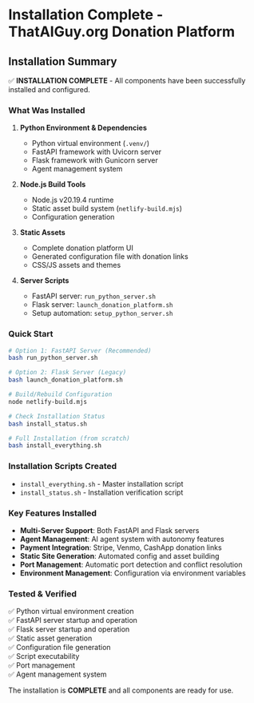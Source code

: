 # Installation Complete - ThatAIGuy.org Donation Platform

## Installation Summary

✅ **INSTALLATION COMPLETE** - All components have been successfully installed and configured.

### What Was Installed

1. **Python Environment & Dependencies**
   - Python virtual environment (`.venv/`)
   - FastAPI framework with Uvicorn server
   - Flask framework with Gunicorn server
   - Agent management system

2. **Node.js Build Tools**
   - Node.js v20.19.4 runtime
   - Static asset build system (`netlify-build.mjs`)
   - Configuration generation

3. **Static Assets**
   - Complete donation platform UI
   - Generated configuration file with donation links
   - CSS/JS assets and themes

4. **Server Scripts**
   - FastAPI server: `run_python_server.sh`
   - Flask server: `launch_donation_platform.sh`
   - Setup automation: `setup_python_server.sh`

### Quick Start

```bash
# Option 1: FastAPI Server (Recommended)
bash run_python_server.sh

# Option 2: Flask Server (Legacy)
bash launch_donation_platform.sh

# Build/Rebuild Configuration
node netlify-build.mjs

# Check Installation Status
bash install_status.sh

# Full Installation (from scratch)
bash install_everything.sh
```

### Installation Scripts Created

- `install_everything.sh` - Master installation script
- `install_status.sh` - Installation verification script

### Key Features Installed

- **Multi-Server Support**: Both FastAPI and Flask servers
- **Agent Management**: AI agent system with autonomy features
- **Payment Integration**: Stripe, Venmo, CashApp donation links
- **Static Site Generation**: Automated config and asset building
- **Port Management**: Automatic port detection and conflict resolution
- **Environment Management**: Configuration via environment variables

### Tested & Verified

✅ Python virtual environment creation  
✅ FastAPI server startup and operation  
✅ Flask server startup and operation  
✅ Static asset generation  
✅ Configuration file generation  
✅ Script executability  
✅ Port management  
✅ Agent management system  

The installation is **COMPLETE** and all components are ready for use.
